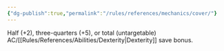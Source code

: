```yaml
---
{"dg-publish":true,"permalink":"/rules/references/mechanics/cover/"}
---
```


Half (+2), three-quarters (+5), or total (untargetable) AC/[[Rules/References/Abilities/Dexterity\|Dexterity]] save bonus.